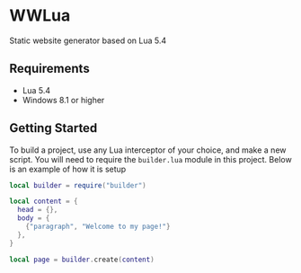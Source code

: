 # WWLua
Static website generator based on Lua 5.4

## Requirements
- Lua 5.4
- Windows 8.1 or higher

## Getting Started
To build a project, use any Lua interceptor of your choice, and make a new script. You will need to require the ```builder.lua``` module in this project. Below is an example of how it is setup
```lua
local builder = require("builder")

local content = {
  head = {},
  body = {
    {"paragraph", "Welcome to my page!"}
  },
}

local page = builder.create(content)
```
